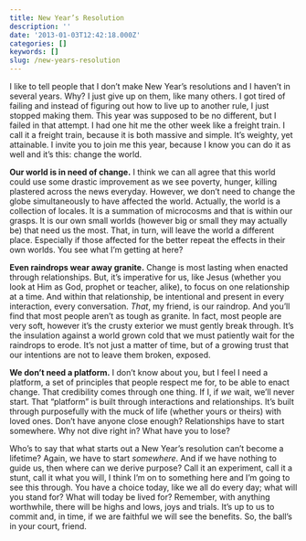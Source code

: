 ```yaml
---
title: New Year’s Resolution
description: ''
date: '2013-01-03T12:42:18.000Z'
categories: []
keywords: []
slug: /new-years-resolution
---
```


I like to tell people that I don’t make New Year’s resolutions and I haven’t in several years. Why? I just give up on them, like many others. I got tired of failing and instead of figuring out how to live up to another rule, I just stopped making them. This year was supposed to be no different, but I failed in that attempt. I had one hit me the other week like a freight train. I call it a freight train, because it is both massive and simple. It’s weighty, yet attainable. I invite you to join me this year, because I know you can do it as well and it’s this: change the world.

**Our world is in need of change.** I think we can all agree that this world could use some drastic improvement as we see poverty, hunger, killing plastered across the news everyday. However, we don’t need to change the globe simultaneously to have affected the world. Actually, the world is a collection of locales. It is a summation of microcosms and that is within our grasps. It is our own small worlds (however big or small they may actually be) that need us the most. That, in turn, will leave the world a different place. Especially if those affected for the better repeat the effects in their own worlds. You see what I’m getting at here?

**Even raindrops wear away granite.** Change is most lasting when enacted through relationships. But, it’s imperative for us, like Jesus (whether you look at Him as God, prophet or teacher, alike), to focus on one relationship at a time. And within that relationship, be intentional and present in every interaction, every conversation. _That_, my friend, is our raindrop. And you’ll find that most people aren’t as tough as granite. In fact, most people are very soft, however it’s the crusty exterior we must gently break through. It’s the insulation against a world grown cold that we must patiently wait for the raindrops to erode. It’s not just a matter of time, but of a growing trust that our intentions are not to leave them broken, exposed.

**We don’t need a platform.** I don’t know about you, but I feel I need a platform, a set of principles that people respect me for, to be able to enact change. That credibility comes through one thing. If I, if _we_ wait, we’ll never start. That “platform” is built through interactions and relationships. It’s built through purposefully with the muck of life (whether yours or theirs) with loved ones. Don’t have anyone close enough? Relationships have to start somewhere. Why not dive right in? What have you to lose?

Who’s to say that what starts out a New Year’s resolution can’t become a lifetime? Again, we have to start _somewhere_. And if we have nothing to guide us, then where can we derive purpose? Call it an experiment, call it a stunt, call it what you will, I think I’m on to something here and I’m going to see this through. You have a choice today, like we all do every day; what will you stand for? What will today be lived for? Remember, with anything worthwhile, there will be highs and lows, joys and trials. It’s up to us to commit and, in time, if we are faithful we will see the benefits. So, the ball’s in your court, friend.